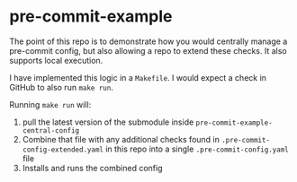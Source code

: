 # pre-commit-example

The point of this repo is to demonstrate how you would centrally manage a pre-commit config, but also allowing a repo to extend these checks. It also supports local execution.

I have implemented this logic in a `Makefile`. I would expect a check in GitHub to also run `make run`.

Running `make run` will:

1) pull the latest version of the submodule inside `pre-commit-example-central-config`
2) Combine that file with any additional checks found in `.pre-commit-config-extended.yaml` in this repo into a single `.pre-commit-config.yaml` file
3) Installs and runs the combined config
